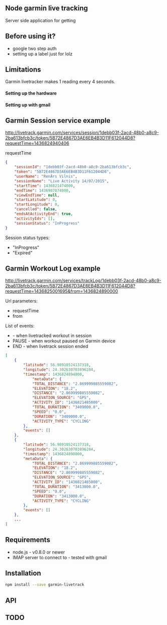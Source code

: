 ## Node garmin live tracking

Server side application for getting 

## Before using it?

- google two step auth
- setting up a label just for lolz

## Limitations
Garmin livetracker makes 1 reading every 4 seconds.

#### Setting up the hardware

#### Setting up with gmail

## Garmin Session service example

http://livetrack.garmin.com/services/session/1debb03f-2acd-48b0-a8c9-2ba613bfcb3c/token/5B72E4867D3AE6EB4B3D11F612044D8?requestTime=1436824940406

requestTime

```json
{
    "sessionId": "1debb03f-2acd-48b0-a8c9-2ba613bfcb3c",
    "token": "5B72E4867D3AE6EB4B3D11F612044D8",
    "userName": "RenÄrs Vilnis",
    "sessionName": "Live Activity 14/07/2015",
    "startTime": 1436821474000,
    "endTime": 1436907874000,
    "viewEndTime": null,
    "startLatitude": 0,
    "startLongitude": 0,
    "cancelled": false,
    "endsAtActivityEnd": true,
    "activityIds": [],
    "sessionStatus": "InProgress"
}
```

Session status types:
- "InProgress"
- "Expired"

## Garmin Workout Log example

http://livetrack.garmin.com/services/trackLog/1debb03f-2acd-48b0-a8c9-2ba613bfcb3c/token/5B72E4867D3AE6EB4B3D11F612044D8?requestTime=1436825001695&from=1436824890000

Url parameters:
- requestTime
- from

List of events:
- <NONE> - when livetracked workout in session
- PAUSE - when workout paused on Garmin device
- END - when livetrack session ended

```json
[
    {
        "latitude": 56.98910524137318,
        "longitude": 24.302630703896284,
        "timestamp": 1436824894000,
            "metaData": {
            "TOTAL_DISTANCE": "2.869999885559082",
            "ELEVATION": "18.2",
            "DISTANCE": "2.869999885559082",
            "ELEVATION_SOURCE": "GPS",
            "ACTIVITY_ID": "1436821485000",
            "TOTAL_DURATION": "3409000.0",
            "SPEED": "0.0",
            "DURATION": "3409000.0",
            "ACTIVITY_TYPE": "CYCLING"
        },
        "events": []
    },
    {
        "latitude": 56.98910524137318,
        "longitude": 24.302630703896284,
        "timestamp": 1436824898000,
        "metaData": {
            "TOTAL_DISTANCE": "2.869999885559082",
            "ELEVATION": "18.2",
            "DISTANCE": "2.869999885559082",
            "ELEVATION_SOURCE": "GPS",
            "ACTIVITY_ID": "1436821485000",
            "TOTAL_DURATION": "3413000.0",
            "SPEED": "0.0",
            "DURATION": "3413000.0",
            "ACTIVITY_TYPE": "CYCLING"
        },
        "events": []
    },
    ...
]
```

## Requirements
- node.js - v0.8.0 or newer
- IMAP server to connect to - tested with gmail

## Installation
```bash
npm install --save garmin-livetrack
```

## API

## TODO